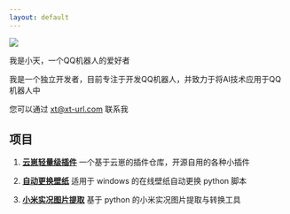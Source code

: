 ```yaml
---
layout: default
---
```


<img class="profile-picture" src="{{site.baseurl}}/{{site.profile-picture}}">

我是小天，一个QQ机器人的爱好者

我是一个独立开发者，目前专注于开发QQ机器人，并致力于将AI技术应用于QQ机器人中

您可以通过 xt@xt-url.com 联系我

## 项目

1. [**云崽轻量级插件**](https://github.com/xiaotian2333/yunzai-plugins-Single-file)
一个基于云崽的插件仓库，开源自用的各种小插件

2. [**自动更换壁纸**](https://github.com/xiaotian2333/Auto-wallpaper-change)
适用于 windows 的在线壁纸自动更换 python 脚本

3. [**小米实况图片提取**](https://github.com/xiaotian2333/MI-Live-Photo-Transition)
基于 python 的小米实况图片提取与转换工具

